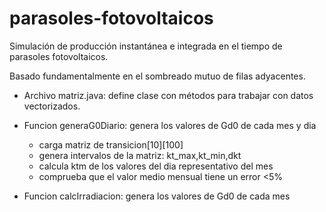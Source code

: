 # parasoles-fotovoltaicos
Simulación de producción instantánea e integrada en el tiempo de parasoles fotovoltaicos.

Basado fundamentalmente en el sombreado mutuo de filas adyacentes.

+ Archivo matriz.java: define clase con métodos para trabajar con datos vectorizados.

+ Funcion generaG0Diario: genera los valores de Gd0 de cada mes y dia
	+ carga matriz de transicion[10][100]
	+ genera intervalos de la matriz: kt_max,kt_min,dkt
	+ calcula ktm de los valores del dia representativo del mes
	+ comprueba que el valor medio mensual tiene un error <5%

+ Funcion calcIrradiacion: genera los valores de Gd0 de cada mes
